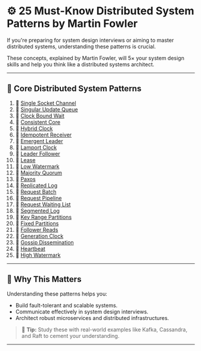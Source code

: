 # ⚙️ 25 Must-Know Distributed System Patterns by Martin Fowler

If you're preparing for system design interviews or aiming to master distributed systems, understanding these patterns is crucial.

These concepts, explained by Martin Fowler, will 5× your system design skills and help you think like a distributed systems architect.

---

## 🧩 Core Distributed System Patterns

1. 🔗 [Single Socket Channel](https://lnkd.in/dMdVZ6GC)  
2. 🔗 [Singular Update Queue](https://lnkd.in/dy4Qp_u5)  
3. 🔗 [Clock Bound Wait](https://lnkd.in/dRGeTKYp)  
4. 🔗 [Consistent Core](https://lnkd.in/dMBiUH_y)  
5. 🔗 [Hybrid Clock](https://lnkd.in/d5vU3Dxb)  
6. 🔗 [Idempotent Receiver](https://lnkd.in/daKUWcYF)  
7. 🔗 [Emergent Leader](https://lnkd.in/dE5svE9D)  
8. 🔗 [Lamport Clock](https://lnkd.in/djjf42-a)  
9. 🔗 [Leader Follower](https://lnkd.in/d5Zp4DGf)  
10. 🔗 [Lease](https://lnkd.in/dXneGzCQ)  
11. 🔗 [Low Watermark](https://lnkd.in/dmYw5Rxy)  
12. 🔗 [Majority Quorum](https://lnkd.in/dphENfXq)  
13. 🔗 [Paxos](https://lnkd.in/dUWdtEB5)  
14. 🔗 [Replicated Log](https://lnkd.in/d4c2aVG3)  
15. 🔗 [Request Batch](https://lnkd.in/d3PSQWk8)  
16. 🔗 [Request Pipeline](https://lnkd.in/dGsgnvqU)  
17. 🔗 [Request Waiting List](https://lnkd.in/dr9Uj4m8)  
18. 🔗 [Segmented Log](https://lnkd.in/dPiNHdrB)  
19. 🔗 [Key Range Partitions](https://lnkd.in/dDVght6x)  
20. 🔗 [Fixed Partitions](https://lnkd.in/dfjG-D7V)  
21. 🔗 [Follower Reads](https://lnkd.in/dD8Q8vim)  
22. 🔗 [Generation Clock](https://lnkd.in/dfbfsNTM)  
23. 🔗 [Gossip Dissemination](https://lnkd.in/dKfw6tAv)  
24. 🔗 [Heartbeat](https://lnkd.in/d4J_YH3g)  
25. 🔗 [High Watermark](https://lnkd.in/dirAyQbA)

---

## 📘 Why This Matters

Understanding these patterns helps you:
- Build fault-tolerant and scalable systems.
- Communicate effectively in system design interviews.
- Architect robust microservices and distributed infrastructures.

> 📌 **Tip:** Study these with real-world examples like Kafka, Cassandra, and Raft to cement your understanding.

---


